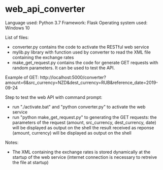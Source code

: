 # web_api_converter
Language used: Python 3.7
Framework: Flask
Operating system used: Windows 10

List of files:
- converter.py contains the code to activate the RESTful web service
- mylib.py library with function used by converter to read the XML file containing the exchange rates
- make_get_request.py contains the code for generate GET requests with random parameters. It can be used to test the API.

Example of GET:
http://localhost:5000/converter?amount=6&src_currency=NZD&dest_currency=RUB&reference_date=2019-09-24

Step to test the web API with command prompt:
- run "./activate.bat" and "python converter.py" to activate the web service
- run "python make_get_request.py" to generating the GET requests: 
    the parameters of the request (amount, src_currency, dest_currency, date) will be displayed as output on the shell
    the result received as reponse (amount, currency) will be displayed as output on the shell
 
Notes: 
- The XML containing the exchange rates is stored dynamically at the startup of the web service
(internet connection is necessary to retreive the file at startup)

